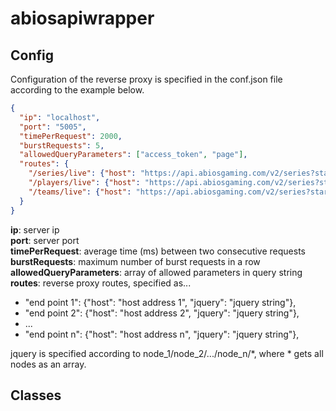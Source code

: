 # abiosapiwrapper

## Config

Configuration of the reverse proxy is specified in the conf.json file according to the example below.

```json
{
  "ip": "localhost",
  "port": "5005",
  "timePerRequest": 2000,
  "burstRequests": 5,
  "allowedQueryParameters": ["access_token", "page"],
  "routes": {
    "/series/live": {"host": "https://api.abiosgaming.com/v2/series?starts_before=now&is_over=false", "jquery": "*"},
    "/players/live": {"host": "https://api.abiosgaming.com/v2/series?starts_before=now&is_over=false", "jquery": "rosters/players/*"},
    "/teams/live": {"host": "https://api.abiosgaming.com/v2/series?starts_before=now&is_over=false", "jquery": "roster/teams/*"},
  }
}
```

__ip__: server ip  
__port__: server port  
__timePerRequest__: average time (ms) between two consecutive requests  
__burstRequests__: maximum number of burst requests in a row  
__allowedQueryParameters__: array of allowed parameters in query string  
__routes__: reverse proxy routes, specified as...  
* "end point 1": {"host": "host address 1", "jquery": "jquery string"},  
* "end point 2": {"host": "host address 2", "jquery": "jquery string"},  
* ...  
* "end point n": {"host": "host address n", "jquery": "jquery string"},  
  
jquery is specified according to node_1/node_2/.../node_n/\*, where \* gets all nodes as an array.  

## Classes
